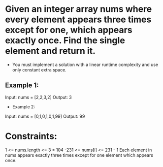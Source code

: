 # Given an integer array nums where every element appears three times except for one, which appears exactly once. Find the single element and return it.

- You must implement a solution with a linear runtime complexity and use only constant extra space.

 

## Example 1:

Input: nums = [2,2,3,2]
Output: 3
- Example 2:

Input: nums = [0,1,0,1,0,1,99]
Output: 99
 

# Constraints:

1 <= nums.length <= 3 * 104
-231 <= nums[i] <= 231 - 1
Each element in nums appears exactly three times except for one element which appears once.
